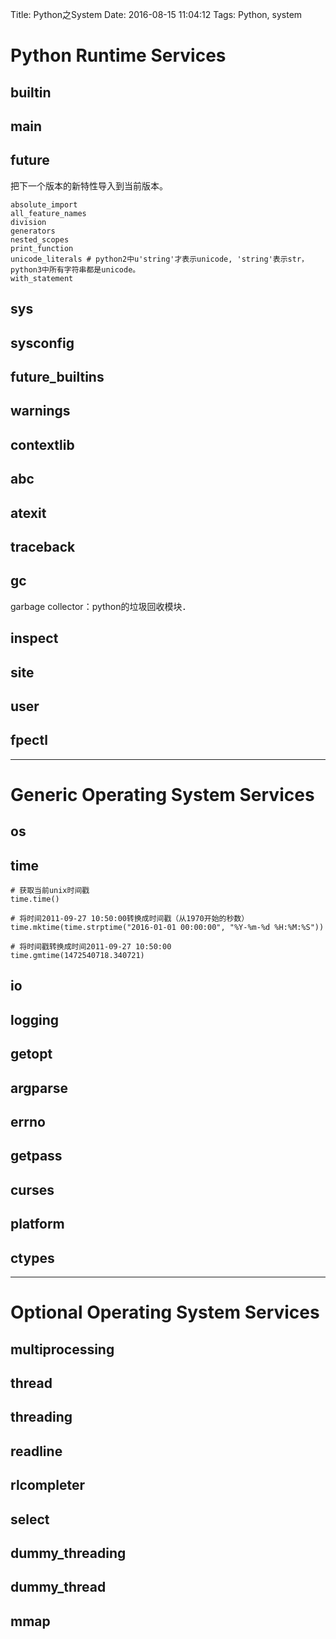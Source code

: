 Title: Python之System
Date: 2016-08-15 11:04:12
Tags: Python, system



# Python Runtime Services

## __builtin__

## __main__

## __future__

把下一个版本的新特性导入到当前版本。

    absolute_import
    all_feature_names
    division
    generators
    nested_scopes
    print_function
    unicode_literals # python2中u'string'才表示unicode, 'string'表示str，python3中所有字符串都是unicode。
    with_statement

## sys

## sysconfig

## future_builtins

## warnings

## contextlib

## abc

## atexit

## traceback

## gc

garbage collector：python的垃圾回收模块．

## inspect

## site

## user

## fpectl

***

# Generic Operating System Services

## os

## time

    # 获取当前unix时间戳
    time.time()

    # 将时间2011-09-27 10:50:00转换成时间戳（从1970开始的秒数）
    time.mktime(time.strptime("2016-01-01 00:00:00", "%Y-%m-%d %H:%M:%S"))

    # 将时间戳转换成时间2011-09-27 10:50:00
    time.gmtime(1472540718.340721)

## io

## logging

## getopt

## argparse

## errno

## getpass

## curses

## platform

## ctypes

***

# Optional Operating System Services

## multiprocessing

## thread

## threading

## readline

## rlcompleter

## select

## dummy_threading

## dummy_thread

## mmap

